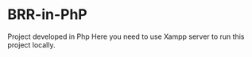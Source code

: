 # BRR-in-PhP
Project developed in Php
Here you need to use Xampp server to run this project locally. 
